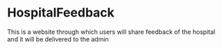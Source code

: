 # HospitalFeedback
This is a website through which users will share feedback of the hospital and it will be delivered to the admin
